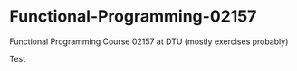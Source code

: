 # Functional-Programming-02157
Functional Programming Course 02157 at DTU (mostly exercises probably)

Test
